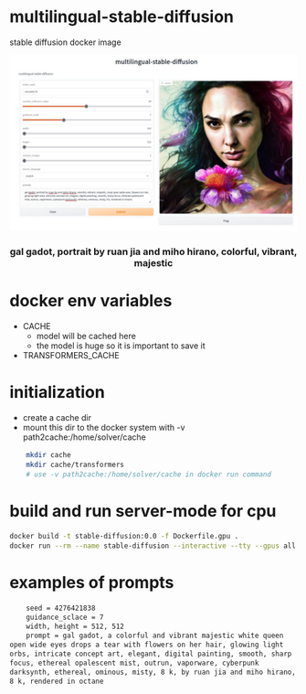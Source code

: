 # multilingual-stable-diffusion
stable diffusion docker image 

<p align="center"> 
  <img src="./images/gal-gadot.jpg">
  <h3 align="center">
    gal gadot, portrait by ruan jia and miho hirano, colorful, vibrant, majestic
  </h3>  
</p>


# docker env variables 
* CACHE 
    * model will be cached here 
    * the model is huge so it is important to save it 
* TRANSFORMERS_CACHE

# initialization 
* create a cache dir 
* mount this dir to the docker system with -v path2cache:/home/solver/cache

```bash
    mkdir cache 
    mkdir cache/transformers
    # use -v path2cache:/home/solver/cache in docker run command  
```

# build and run server-mode for cpu 
```bash
docker build -t stable-diffusion:0.0 -f Dockerfile.gpu .
docker run --rm --name stable-diffusion --interactive --tty --gpus all -v path2cache:/home/solver/cache -p hostport:display_port stable-diffusion:0.0 --display_port 7068 --language_source 'french' --token your-token
``` 

# examples of prompts 
```
    seed = 4276421838
    guidance_sclace = 7
    width, height = 512, 512
    prompt = gal gadot, a colorful and vibrant majestic white queen open wide eyes drops a tear with flowers on her hair, glowing light orbs, intricate concept art, elegant, digital painting, smooth, sharp focus, ethereal opalescent mist, outrun, vaporware, cyberpunk darksynth, ethereal, ominous, misty, 8 k, by ruan jia and miho hirano, 8 k, rendered in octane 
```

